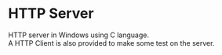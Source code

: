 # HTTP Server
HTTP server in Windows using C language. <br />
A HTTP Client is also provided to make some test on the server.
